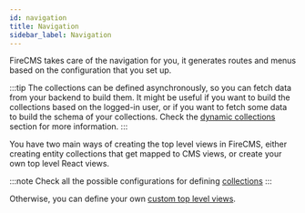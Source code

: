 ```yaml
---
id: navigation
title: Navigation
sidebar_label: Navigation
---
```


FireCMS takes care of the navigation for you, it generates routes and menus based
on the configuration that you set up.

:::tip
The collections can be defined asynchronously, so you can fetch data from your backend
to build them.
It might be useful if you want to build the collections based on the logged-in user,
or if you want to fetch some data to build the schema of your collections.
Check the [dynamic collections](../collections/dynamic_collections.md) section for more information.
:::

You have two main ways of creating the top level views in FireCMS, either creating entity
collections that get mapped to CMS views, or create your own top level React views.

:::note
Check all the possible configurations for defining [collections](../collections/collections.md)
:::

Otherwise, you can define your own [custom top level views](./custom_top_level_views.mdx).

